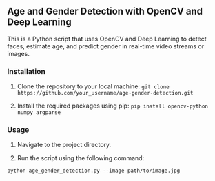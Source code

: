 ## Age and Gender Detection with OpenCV and Deep Learning

This is a Python script that uses OpenCV and Deep Learning to detect faces, estimate age, and predict gender in real-time video streams or images.

### Installation

1. Clone the repository to your local machine:
``git clone https://github.com/your_username/age-gender-detection.git``

2. Install the required packages using pip:
``pip install opencv-python numpy argparse``


### Usage

1. Navigate to the project directory.

2. Run the script using the following command:

``python age_gender_detection.py --image path/to/image.jpg``


